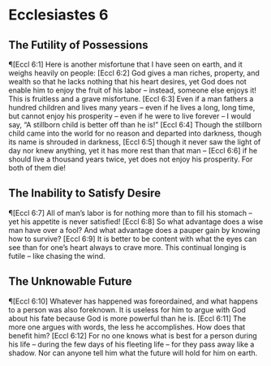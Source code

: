 # Ecclesiastes 6

## The Futility of Possessions
¶[Eccl 6:1] Here is another misfortune that I have seen on earth, and it weighs heavily on people:
[Eccl 6:2] God gives a man riches, property, and wealth so that he lacks nothing that his heart desires, yet God does not enable him to enjoy the fruit of his labor – instead, someone else enjoys it! This is fruitless and a grave misfortune.
[Eccl 6:3] Even if a man fathers a hundred children and lives many years – even if he lives a long, long time, but cannot enjoy his prosperity – even if he were to live forever – I would say, “A stillborn child is better off than he is!”
[Eccl 6:4] Though the stillborn child came into the world for no reason and departed into darkness, though its name is shrouded in darkness,
[Eccl 6:5] though it never saw the light of day nor knew anything, yet it has more rest than that man –
[Eccl 6:6] if he should live a thousand years twice, yet does not enjoy his prosperity. For both of them die!

## The Inability to Satisfy Desire
¶[Eccl 6:7] All of man’s labor is for nothing more than to fill his stomach – yet his appetite is never satisfied!
[Eccl 6:8] So what advantage does a wise man have over a fool? And what advantage does a pauper gain by knowing how to survive?
[Eccl 6:9] It is better to be content with what the eyes can see than for one’s heart always to crave more. This continual longing is futile – like chasing the wind.

## The Unknowable Future
¶[Eccl 6:10] Whatever has happened was foreordained, and what happens to a person was also foreknown. It is useless for him to argue with God about his fate because God is more powerful than he is.
[Eccl 6:11] The more one argues with words, the less he accomplishes. How does that benefit him?
[Eccl 6:12] For no one knows what is best for a person during his life – during the few days of his fleeting life – for they pass away like a shadow. Nor can anyone tell him what the future will hold for him on earth.
